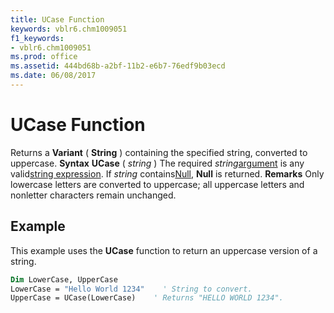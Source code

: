 ```yaml
---
title: UCase Function
keywords: vblr6.chm1009051
f1_keywords:
- vblr6.chm1009051
ms.prod: office
ms.assetid: 444bd68b-a2bf-11b2-e6b7-76edf9b03ecd
ms.date: 06/08/2017
---
```



# UCase Function



Returns a  **Variant** ( **String** ) containing the specified string, converted to uppercase.
 **Syntax**
 **UCase** ( _string_ )
The required  _string_[argument](vbe-glossary.md) is any valid[string expression](vbe-glossary.md). If  _string_ contains[Null](vbe-glossary.md),  **Null** is returned.
 **Remarks**
Only lowercase letters are converted to uppercase; all uppercase letters and nonletter characters remain unchanged.

## Example

This example uses the  **UCase** function to return an uppercase version of a string.


```vb
Dim LowerCase, UpperCase
LowerCase = "Hello World 1234"    ' String to convert.
UpperCase = UCase(LowerCase)    ' Returns "HELLO WORLD 1234".


```


